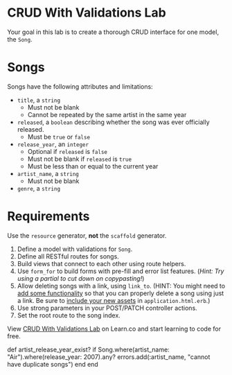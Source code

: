 # CRUD With Validations Lab

Your goal in this lab is to create a thorough CRUD interface for one model, the
`Song`.

# Songs

Songs have the following attributes and limitations:

- `title`, a `string`
  - Must not be blank
  - Cannot be repeated by the same artist in the same year
- `released`, a `boolean` describing whether the song was ever officially
  released.
  - Must be `true` or `false`
- `release_year`, an `integer`
  - Optional if `released` is `false`
  - Must not be blank if `released` is `true`
  - Must be less than or equal to the current year
- `artist_name`, a `string`
  - Must not be blank
- `genre`, a `string`

# Requirements

Use the `resource` generator, **not** the `scaffold` generator.

1. Define a model with validations for `Song`.
1. Define all RESTful routes for songs.
1. Build views that connect to each other using route helpers.
1. Use `form_for` to build forms with pre-fill and error list features. (*Hint:
   Try using a partial to cut down on copypasting!*)
1. Allow deleting songs with a link, using `link_to`. (HINT: You might need to [add some functionality](https://github.com/rails/jquery-ujs) so that you can properly delete a song using just a link. Be sure to [include your new assets](http://apidock.com/rails/v4.2.1/ActionView/Helpers/AssetTagHelper/javascript_include_tag) in `application.html.erb`.)
1. Use strong parameters in your POST/PATCH controller actions.
1. Set the root route to the song index.

<p data-visibility='hidden'>View <a href='https://learn.co/lessons/crud-with-validations-lab' title='CRUD With Validations Lab'>CRUD With Validations Lab</a> on Learn.co and start learning to code for free.</p>

def artist_release_year_exist?
  if Song.where(artist_name: "Air").where(release_year: 2007).any?
    errors.add(:artist_name, "cannot have duplicate songs")
  end
end
